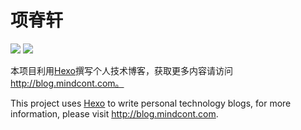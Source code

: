 # 项脊轩

![](https://img.shields.io/badge/MindCont%20Inc-%E7%89%88%E6%9D%83%E6%89%80%E6%9C%89-blue.svg) ![](https://img.shields.io/badge/Build%20With-Love-red.svg)

本项目利用[Hexo](https://hexo.io/zh-cn/)撰写个人技术博客，获取更多内容请访问 http://blog.mindcont.com。

This project uses [Hexo](https://hexo.io/zh-cn/) to write personal technology blogs, for more information, please visit http://blog.mindcont.com.
